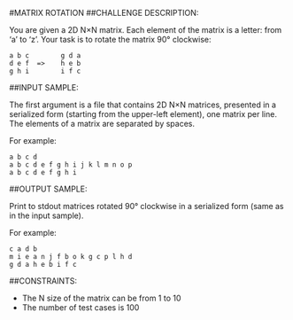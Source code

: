 #MATRIX ROTATION
##CHALLENGE DESCRIPTION:

You are given a 2D N×N matrix. Each element of the matrix is a letter: from ‘a’ to ‘z’. Your task is to rotate the matrix 90° clockwise:

    a b c        g d a
    d e f  =>    h e b
    g h i        i f c

##INPUT SAMPLE:

The first argument is a file that contains 2D N×N matrices, presented in a serialized form (starting from the upper-left element), one matrix per line. The elements of a matrix are separated by spaces.

For example:

    a b c d
    a b c d e f g h i j k l m n o p
    a b c d e f g h i


##OUTPUT SAMPLE:

Print to stdout matrices rotated 90° clockwise in a serialized form (same as in the input sample).

For example:

    c a d b
    m i e a n j f b o k g c p l h d
    g d a h e b i f c

##CONSTRAINTS:

*  The N size of the matrix can be from 1 to 10
*  The number of test cases is 100
